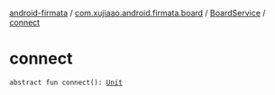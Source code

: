 [android-firmata](../../index.md) / [com.xujiaao.android.firmata.board](../index.md) / [BoardService](index.md) / [connect](./connect.md)

# connect

`abstract fun connect(): `[`Unit`](https://kotlinlang.org/api/latest/jvm/stdlib/kotlin/-unit/index.html)